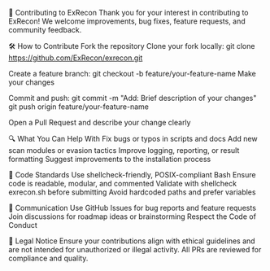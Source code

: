 🤝 Contributing to ExRecon
Thank you for your interest in contributing to ExRecon! We welcome improvements, bug fixes, feature requests, and community feedback.

🛠️ How to Contribute
Fork the repository
Clone your fork locally:
git clone https://github.com/ExRecon/exrecon.git

Create a feature branch:
git checkout -b feature/your-feature-name
Make your changes

Commit and push:
git commit -m "Add: Brief description of your changes"
git push origin feature/your-feature-name

Open a Pull Request and describe your change clearly

🔍 What You Can Help With
Fix bugs or typos in scripts and docs
Add new scan modules or evasion tactics
Improve logging, reporting, or result formatting
Suggest improvements to the installation process

🧼 Code Standards
Use shellcheck-friendly, POSIX-compliant Bash
Ensure code is readable, modular, and commented
Validate with shellcheck exrecon.sh before submitting
Avoid hardcoded paths and prefer variables

💬 Communication
Use GitHub Issues for bug reports and feature requests
Join discussions for roadmap ideas or brainstorming
Respect the Code of Conduct

🔐 Legal Notice
Ensure your contributions align with ethical guidelines and are not intended for unauthorized or illegal activity. All PRs are reviewed for compliance and quality.

